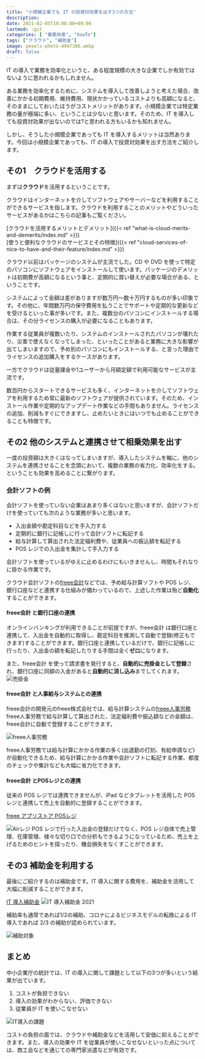 ```yaml
---
title: "小規模企業でも IT の投資対効果を出す3つの方法"
description: 
date: 2021-02-05T19:06:00+09:00
lastmod: :git
categories: [ "業務改善", "howTo"]
tags: ["クラウド", "補助金"]
image: pexels-photo-4947386.webp
draft: false
---
```


IT の導入で業務を効率化というと、ある程度規模の大きな企業でしか有効ではないように思われるかもしれません。

ある業務を効率化するために、システムを導入して改善しようと考えた場合、改善にかかる初期費用、維持費用、現状かかっているコストよりも高額になると、そのままにしておいたほうがコストメリットがあります。小規模企業では特定業務の量が極端に多い、ということは少ないと思います。そのため、IT を導入しても投資対効果が出ないのでは?と思われる方もいるかも知れません。

しかし、そうした小規模企業であっても IT を導入するメリットは当然あります。今回は小規模企業であっても、IT の導入で投資対効果を出す方法をご紹介します。

## その1　クラウドを活用する
まずは**クラウド**を活用するということです。

クラウドはインターネットを介してソフトウェアやサーバーなどを利用することができるサービスを指します。クラウドを利用することのメリットやどういったサービスがあるかはこちらの記事もご覧ください。

[クラウドを活用するメリットとデメリット]({{< ref "what-is-cloud-merits-and-demerits/index.md" >}})  
[使うと便利なクラウドのサービスとその特徴]({{< ref "cloud-services-of-nice-to-have-and-their-feature/index.md" >}})

クラウド以前はパッケージのシステムが主流でした。CD や DVD を使って特定のパソコンにソフトウェアをインストールして使います。パッケージのデメリットは初期費が高額になるという事と、定期的に買い替えが必要な場合がある、ということです。

システムによって金額は差がありますが数万円〜数十万円するものが多い印象です。その他に、年間数万円の保守費用を払うことでサポートや定期的な更新などを受けるといった事が多いです。また、複数台のパソコンにインストールする場合は、その分ライセンスの購入が必要になることもあります。

作業する従業員が複数いたり、システムのインストールされたパソコンが壊れたり、災害で使えなくなってしまった、といったことがあると業務に大きな影響が出てしまいますので、予め別のパソコンにもインストールする、と言った理由でライセンスの追加購入をするケースがあります。

一方でクラウドは従量課金や1ユーザーから月額定額で利用可能なサービスが主流です。

数百円からスタートできるサービスも多く、インターネットを介してソフトウェアを利用するため常に最新のソフトウェアが提供されています。そのため、インストール作業や定期的なアップデート作業などの手間もありません。ライセンスの追加、削減もすぐにできますし、止めたいときにはいつでも止めることができることも特徴です。

## その2 他のシステムと連携させて相乗効果を出す
一度の投資額は大きくはなってしまいますが、導入したシステムを軸に、他のシステムを連携させることを念頭において、複数の業務の省力化、効率化をする。ということも効果を高めることに繋がります。

### 会計ソフトの例
会計ソフトを使っていない企業はあまり多くはないと思いますが、会計ソフトだけを使っていても次のような業務が多いと思います。

- 入出金額や勘定科目などを手入力する
- 定期的に銀行に記帳しに行って会計ソフトに転記する
- 給与計算して算出された法定福利費や、従業員への振込額を転記する
- POS レジでの入出金を集計して手入力する

会計ソフトを使っているがゆえに止めるわけにもいきませんし、時間もそれなりに掛かる作業です。

クラウド会計ソフトの[freee会計](https://www.freee.co.jp/)などでは、予め給与計算ソフトや POS レジ、銀行口座などと連携する仕組みが備わっているので、上述した作業は殆ど**自動化**することができます。

#### freee会計 と銀行口座の連携
オンラインバンキングが利用できることが前提ですが、freee会計 は銀行口座と連携して、入出金を自動的に取得し、勘定科目を推測して自動で登録(修正もできます)することができます。銀行口座と連携しているだけで、銀行に記帳しに行ったり、入出金の額を転記したりする手間は全く**ゼロ**になります。

また、freee会計 を使って請求書を発行すると、**自動的に売掛金として登録**され、銀行口座に同額の入金があると**自動的に消し込み**までしてくれます。
![売掛金](売掛金.webp)

#### freee会計 と人事給与システムとの連携
freee会計の開発元のfreee株式会社では、給与計算システムの[freee人事労務](https://www.freee.co.jp/hr/)freee人事労務で給与計算して算出された、法定福利費や振込額などの金額は、freee会計に自動で登録することができます。

![freee人事労務](freee人事労務.webp)

freee人事労務では給与計算にかかる作業の多く(出退勤の打刻、有給申請など)が自動化できるため、給与計算にかかる作業や会計ソフトに転記する作業、都度のチェックや集計なども大幅に省力化できます。

#### freee会計 とPOSレジとの連携
従来の POS レジでは連携できませんが、iPad などタブレットを活用した POS レジと連携して売上を自動的に登録することができます。

[freee アプリストア POSレジ](https://app.secure.freee.co.jp/applications/search?app_category_id=7)

![Airレジ](airレジ.webp)
POS レジで行った入出金の登録だけでなく、POS レジ自体で売上管理、在庫管理、様々な切り口での分析もできるようになっているため、売上を上げるためのヒントを探ったり、機会損失をなくすことができます。

## その3 補助金を利用する
最後にご紹介するのは補助金です。IT 導入に関する費用を、補助金を活用して大幅に削減することができます。

[IT 導入補助金](https://www.it-hojo.jp/)
![IT 導入補助金 2021](IT導入補助金.webp)

補助率も通常であれば1/2の補助、コロナによるビジネスモデルの転換による IT 導入であれば 2/3 の補助が認められています。

![補助対象](補助対象.webp)


## まとめ
中小企業庁の統計では、IT の導入に関して課題として以下の3つが多いという結果が出ています。

1. コストが負担できない
2. 導入の効果がわからない、評価できない
3. 従業員が IT を使いこなせない

![IT導入の課題](IT導入の課題.webp)

コストの負担の面では、クラウドや補助金などを活用して安価に抑えることができます。また、導入の効果や IT を従業員が使いこなせないといった点については、商工会などを通じての専門家派遣などが有効です。